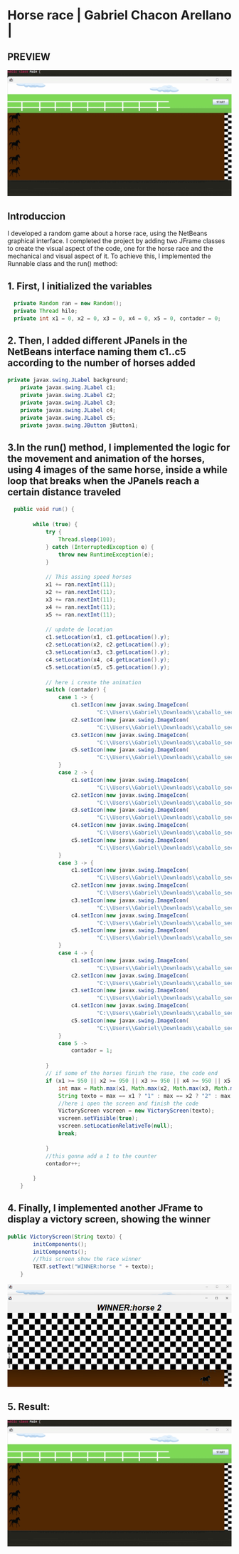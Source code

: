 ﻿# Horse race | Gabriel Chacon Arellano | 
## PREVIEW
![Descripción del GIF](https://raw.githubusercontent.com/GabrielChaconA/imagenes/main/2024-08-06%2019-47-25.gif?token=GHSAT0AAAAAACUUA6KJVP5RRHSXP3L47TQSZVS3IMQ)



## Introduccion 
I developed a random game about a horse race, using the NetBeans graphical interface. I completed the project by adding two JFrame classes to create the visual aspect of the code, one for the horse race and the mechanical and visual aspect of it. To achieve this, I implemented the Runnable class and the run() method:

## 1. First, I initialized the variables
```java
  private Random ran = new Random();
  private Thread hilo;
  private int x1 = 0, x2 = 0, x3 = 0, x4 = 0, x5 = 0, contador = 0;
```
## 2. Then, I added different JPanels in the NetBeans interface naming them c1..c5 according to the number of horses added
```java
private javax.swing.JLabel background;
    private javax.swing.JLabel c1;
    private javax.swing.JLabel c2;
    private javax.swing.JLabel c3;
    private javax.swing.JLabel c4;
    private javax.swing.JLabel c5;
    private javax.swing.JButton jButton1;
```
## 3.In the run() method, I implemented the logic for the movement and animation of the horses, using 4 images of the same horse, inside a while loop that breaks when the JPanels reach a certain distance traveled
```java
  public void run() {

        while (true) {
            try {
                Thread.sleep(100);
            } catch (InterruptedException e) {
                throw new RuntimeException(e);
            }

            // This assing speed horses
            x1 += ran.nextInt(11);
            x2 += ran.nextInt(11);
            x3 += ran.nextInt(11);
            x4 += ran.nextInt(11);
            x5 += ran.nextInt(11);

            // update de location
            c1.setLocation(x1, c1.getLocation().y);
            c2.setLocation(x2, c2.getLocation().y);
            c3.setLocation(x3, c3.getLocation().y);
            c4.setLocation(x4, c4.getLocation().y);
            c5.setLocation(x5, c5.getLocation().y);

            // here i create the animation
            switch (contador) {
                case 1 -> {
                    c1.setIcon(new javax.swing.ImageIcon(
                            "C:\\Users\\Gabriel\\Downloads\\caballo_secuencia_1__1_-removebg-preview.png"));
                    c2.setIcon(new javax.swing.ImageIcon(
                            "C:\\Users\\Gabriel\\Downloads\\caballo_secuencia_1__1_-removebg-preview.png"));
                    c3.setIcon(new javax.swing.ImageIcon(
                            "C:\\Users\\Gabriel\\Downloads\\caballo_secuencia_1__1_-removebg-preview.png"));
                    c5.setIcon(new javax.swing.ImageIcon(
                            "C:\\Users\\Gabriel\\Downloads\\caballo_secuencia_1__1_-removebg-preview.png"));
                }
                case 2 -> {
                    c1.setIcon(new javax.swing.ImageIcon(
                            "C:\\Users\\Gabriel\\Downloads\\caballo_secuencia_2__1_-removebg-preview.png"));
                    c2.setIcon(new javax.swing.ImageIcon(
                            "C:\\Users\\Gabriel\\Downloads\\caballo_secuencia_2__1_-removebg-preview.png"));
                    c3.setIcon(new javax.swing.ImageIcon(
                            "C:\\Users\\Gabriel\\Downloads\\caballo_secuencia_2__1_-removebg-preview.png"));
                    c4.setIcon(new javax.swing.ImageIcon(
                            "C:\\Users\\Gabriel\\Downloads\\caballo_secuencia_2__1_-removebg-preview.png"));
                    c5.setIcon(new javax.swing.ImageIcon(
                            "C:\\Users\\Gabriel\\Downloads\\caballo_secuencia_2__1_-removebg-preview.png"));
                }
                case 3 -> {
                    c1.setIcon(new javax.swing.ImageIcon(
                            "C:\\Users\\Gabriel\\Downloads\\caballo_secuencia_3__1_-removebg-preview.png"));
                    c2.setIcon(new javax.swing.ImageIcon(
                            "C:\\Users\\Gabriel\\Downloads\\caballo_secuencia_3__1_-removebg-preview.png"));
                    c3.setIcon(new javax.swing.ImageIcon(
                            "C:\\Users\\Gabriel\\Downloads\\caballo_secuencia_3__1_-removebg-preview.png"));
                    c4.setIcon(new javax.swing.ImageIcon(
                            "C:\\Users\\Gabriel\\Downloads\\caballo_secuencia_3__1_-removebg-preview.png"));
                    c5.setIcon(new javax.swing.ImageIcon(
                            "C:\\Users\\Gabriel\\Downloads\\caballo_secuencia_3__1_-removebg-preview.png"));
                }
                case 4 -> {
                    c1.setIcon(new javax.swing.ImageIcon(
                            "C:\\Users\\Gabriel\\Downloads\\caballo_secuencia_4__1_-removebg-preview.png"));
                    c2.setIcon(new javax.swing.ImageIcon(
                            "C:\\Users\\Gabriel\\Downloads\\caballo_secuencia_4__1_-removebg-preview.png"));
                    c3.setIcon(new javax.swing.ImageIcon(
                            "C:\\Users\\Gabriel\\Downloads\\caballo_secuencia_4__1_-removebg-preview.png"));
                    c4.setIcon(new javax.swing.ImageIcon(
                            "C:\\Users\\Gabriel\\Downloads\\caballo_secuencia_4__1_-removebg-preview.png"));
                    c5.setIcon(new javax.swing.ImageIcon(
                            "C:\\Users\\Gabriel\\Downloads\\caballo_secuencia_4__1_-removebg-preview.png"));
                }
                case 5 ->
                    contador = 1;

            }
            // if some of the horses finish the rase, the code end
            if (x1 >= 950 || x2 >= 950 || x3 >= 950 || x4 >= 950 || x5 >= 950) {
                int max = Math.max(x1, Math.max(x2, Math.max(x3, Math.max(x4, x5))));
                String texto = max == x1 ? "1" : max == x2 ? "2" : max == x3 ? "3" : max == x4 ? "4" : "5";
                //here i open the screen and finish the code 
                VictoryScreen vscreen = new VictoryScreen(texto);
                vscreen.setVisible(true);
                vscreen.setLocationRelativeTo(null);
                break;

            }
            //this gonna add a 1 to the counter
            contador++;

        }
    }
```
## 4. Finally, I implemented another JFrame to display a victory screen, showing the winner

```java
public VictoryScreen(String texto) {
        initComponents();
        initComponents();
        //This screen show the race winner
        TEXT.setText("WINNER:horse " + texto);
    }
```
![Descripción de la imagen](https://raw.githubusercontent.com/GabrielChaconA/imagenes/main/Captura%20de%20pantalla%202024-08-06%20200555.png?token=GHSAT0AAAAAACUUA6KJDLGJYE6USKAEHPTEZVS23TQ)
## 5. Result:




![Descripción del GIF](https://raw.githubusercontent.com/GabrielChaconA/imagenes/main/2024-08-06%2019-47-25.gif?token=GHSAT0AAAAAACUUA6KJTY5ZSJ3QMKV7PFBEZVS3AIQ)
